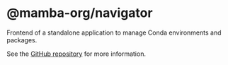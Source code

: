 # @mamba-org/navigator

Frontend of a standalone application to manage Conda environments and packages.

See the [GitHub repository](https://github.com/mamba-org/gator) for more information.
